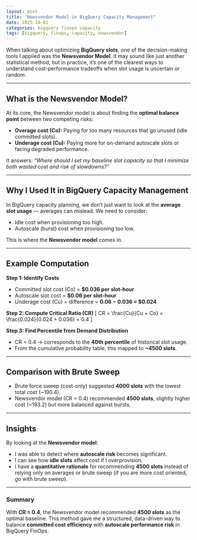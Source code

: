 ```yaml
---
layout: post
title: "Newsvendor Model in BigQuery Capacity Management"
date: 2025-10-01
categories: bigquery finops capacity
tags: [bigquery, finops, capacity, newsvendor]
---
```


When talking about optimizing **BigQuery slots**, one of the decision-making tools I applied was the **Newsvendor Model**. It may sound like just another statistical method, but in practice, it’s one of the clearest ways to understand cost-performance tradeoffs when slot usage is uncertain or random.

---

## What is the Newsvendor Model?

At its core, the Newsvendor model is about finding the **optimal balance point** between two competing risks:

* **Overage cost (Co):** Paying for too many resources that go unused (idle committed slots).
* **Underage cost (Cu):** Paying more for on-demand autoscale slots or facing degraded performance.

It answers: *“Where should I set my baseline slot capacity so that I minimize both wasted cost and risk of slowdowns?”*

---

## Why I Used It in BigQuery Capacity Management

In BigQuery capacity planning, we don’t just want to look at the **average slot usage** — averages can mislead. We need to consider:

* Idle cost when provisioning too high.
* Autoscale (burst) cost when provisioning too low.

This is where the **Newsvendor model** comes in.

---

## Example Computation

**Step 1: Identify Costs**

* Committed slot cost (Co) = **$0.036 per slot-hour**
* Autoscale slot cost = **$0.06 per slot-hour**
* Underage cost (Cu) = difference = **0.06 − 0.036 = $0.024**

**Step 2: Compute Critical Ratio (CR)**
[ CR = \frac{Cu}{Cu + Co} = \frac{0.024}{0.024 + 0.036} = 0.4 ]

**Step 3: Find Percentile from Demand Distribution**

* CR = 0.4 → corresponds to the **40th percentile** of historical slot usage.
* From the cumulative probability table, this mapped to **~4500 slots**.

---

## Comparison with Brute Sweep

* Brute force sweep (cost-only) suggested **4000 slots** with the lowest total cost (~190.4).
* Newsvendor model (CR = 0.4) recommended **4500 slots**, slightly higher cost (~193.2) but more balanced against bursts.
---

## Insights

By looking at the **Newsvendor model**:

* I was able to detect where **autoscale risk** becomes significant.
* I can see how **idle slots** affect cost if I overprovision.
* I have a **quantitative rationale** for recommending **4500 slots** instead of relying only on averages or brute sweep (if you are more cost oriented, go with brute sweep).

---

### Summary

With **CR = 0.4**, the Newsvendor model recommended **4500 slots** as the optimal baseline. This method gave me a structured, data-driven way to balance **committed cost efficiency** with **autoscale performance risk** in BigQuery FinOps.
